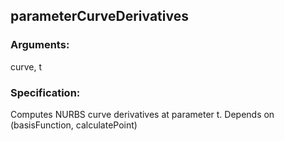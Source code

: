 ## parameterCurveDerivatives
### Arguments: 
curve, t
### Specification: 
Computes NURBS curve derivatives at parameter t. Depends on (basisFunction, calculatePoint)
